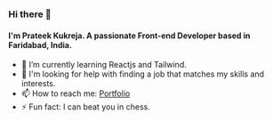 ### Hi there 👋


#### I'm Prateek Kukreja. A passionate Front-end Developer based in Faridabad, India.

- 🌱 I’m currently learning Reactjs and Tailwind.
- 🤔 I'm looking for help with finding a job that matches my skills and interests.
- 📫 How to reach me: [Portfolio](https://www.prateek.wtf)
- ⚡ Fun fact: I can beat you in chess.

